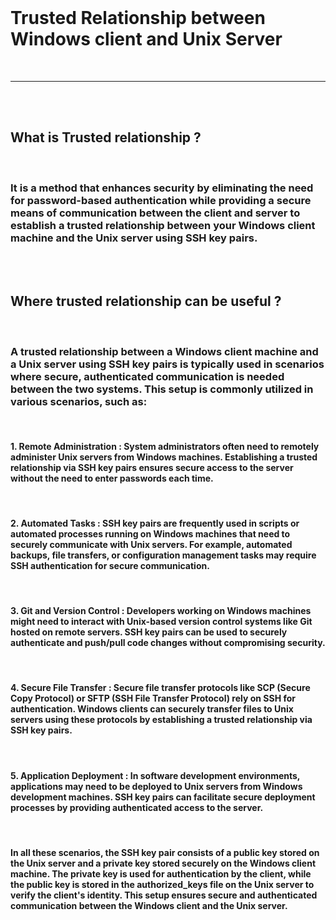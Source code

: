 <br>

# **Trusted Relationship between Windows client and  Unix Server**
<br>

--------------------------------------------------------------------------------------------------------
<br>
<br>

## **What is Trusted relationship** ? 
<br>


###  It is a method that enhances security by eliminating the need for password-based authentication while providing a secure means of communication between the client and server to establish a trusted relationship between your Windows client machine and the Unix server using SSH key pairs.
<br>
<br>


## **Where trusted relationship can be useful** ?

<br>

### A trusted relationship between a Windows client machine and a Unix server using SSH key pairs is typically used in scenarios where secure, authenticated communication is needed between the two systems. This setup is commonly utilized in various scenarios, such as:

<br>

#### 1. **Remote Administration** : System administrators often need to remotely administer Unix servers from Windows machines. Establishing a trusted relationship via SSH key pairs ensures secure access to the server without the need to enter passwords each time.

<br>


#### 2. **Automated Tasks** : SSH key pairs are frequently used in scripts or automated processes running on Windows machines that need to securely communicate with Unix servers. For example, automated backups, file transfers, or configuration management tasks may require SSH authentication for secure communication.

<br>

#### 3. **Git and Version Control** : Developers working on Windows machines might need to interact with Unix-based version control systems like Git hosted on remote servers. SSH key pairs can be used to securely authenticate and push/pull code changes without compromising security.

<br>



#### 4. **Secure File Transfer** : Secure file transfer protocols like SCP (Secure Copy Protocol) or SFTP (SSH File Transfer Protocol) rely on SSH for authentication. Windows clients can securely transfer files to Unix servers using these protocols by establishing a trusted relationship via SSH key pairs.

<br>


#### 5. **Application Deployment** : In software development environments, applications may need to be deployed to Unix servers from Windows development machines. SSH key pairs can facilitate secure deployment processes by providing authenticated access to the server.

<br>


#### In all these scenarios, the SSH key pair consists of a public key stored on the Unix server and a private key stored securely on the Windows client machine. The private key is used for authentication by the client, while the public key is stored in the authorized_keys file on the Unix server to verify the client's identity. This setup ensures secure and authenticated communication between the Windows client and the Unix server.

